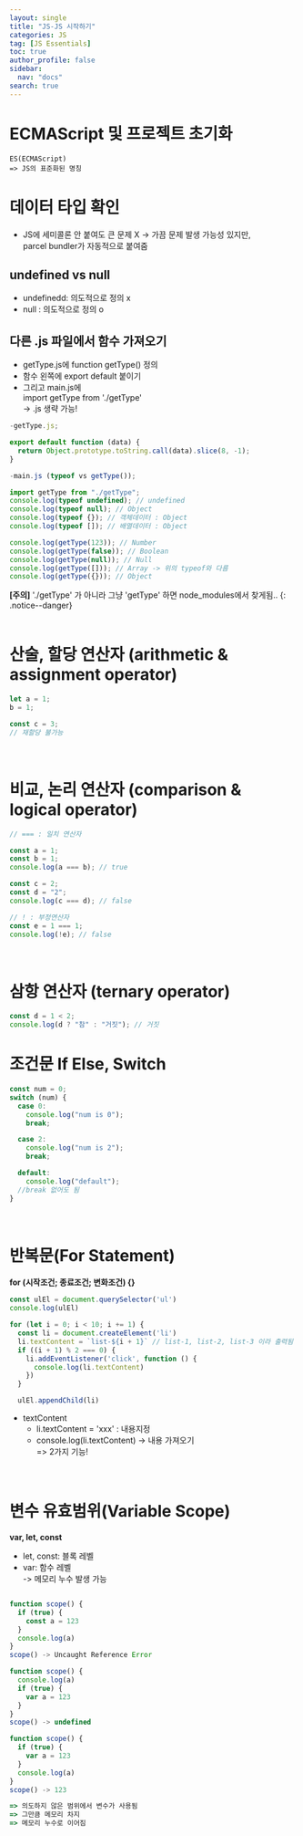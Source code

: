 ```yaml
---
layout: single
title: "JS-JS 시작하기"
categories: JS
tag: [JS Essentials]
toc: true
author_profile: false
sidebar:
  nav: "docs"
search: true
---
```


# ECMAScript 및 프로젝트 초기화

```
ES(ECMAScript)
=> JS의 표준화된 명칭
```

# 데이터 타입 확인

- JS에 세미콜론 안 붙여도 큰 문제 X
  -> 가끔 문제 발생 가능성 있지만,  
  parcel bundler가 자동적으로 붙여줌

## undefined vs null

- undefinedd: 의도적으로 정의 x
- null : 의도적으로 정의 o

## 다른 .js 파일에서 함수 가져오기

- getType.js에 function getType() 정의
- 함수 왼쪽에 export default 붙이기
- 그리고 main.js에  
  import getType from './getType'  
  -> .js 생략 가능!

```js
-getType.js;

export default function (data) {
  return Object.prototype.toString.call(data).slice(8, -1);
}

-main.js (typeof vs getType());

import getType from "./getType";
console.log(typeof undefined); // undefined
console.log(typeof null); // Object
console.log(typeof {}); // 객체데이터 : Object
console.log(typeof []); // 배열데이터 : Object

console.log(getType(123)); // Number
console.log(getType(false)); // Boolean
console.log(getType(null)); // Null
console.log(getType([])); // Array -> 위의 typeof와 다름
console.log(getType({})); // Object
```

**[주의]** './getType' 가 아니라 그냥 'getType' 하면 node_modules에서 찾게됨..
{: .notice--danger}  
<br>

# 산술, 할당 연산자 (arithmetic & assignment operator)

```js
let a = 1;
b = 1;

const c = 3;
// 재할당 불가능
```

<br>

# 비교, 논리 연산자 (comparison & logical operator)

```js
// === : 일치 연산자

const a = 1;
const b = 1;
console.log(a === b); // true

const c = 2;
const d = "2";
console.log(c === d); // false

// ! : 부정연산자
const e = 1 === 1;
console.log(!e); // false
```

<br>

# 삼항 연산자 (ternary operator)

```js
const d = 1 < 2;
console.log(d ? "참" : "거짓"); // 거짓
```

# 조건문 If Else, Switch

```js
const num = 0;
switch (num) {
  case 0:
    console.log("num is 0");
    break;

  case 2:
    console.log("num is 2");
    break;

  default:
    console.log("default");
  //break 없어도 됨
}
```

<br>

# 반복문(For Statement)

**for (시작조건; 종료조건; 변화조건) {}**

```js
const ulEl = document.querySelector('ul')
console.log(ulEl)

for (let i = 0; i < 10; i += 1) {
  const li = document.createElement('li')
  li.textContent = `list-${i + 1}` // list-1, list-2, list-3 이라 출력됨
  if ((i + 1) % 2 === 0) {
    li.addEventListener('click', function () {
      console.log(li.textContent)
    })
  }

  ulEl.appendChild(li)
```

- textContent
  - li.textContent = 'xxx' : 내용지정
  - console.log(li.textContent) -> 내용 가져오기  
     => 2가지 기능!
    <br>  
    <br>

# 변수 유효범위(Variable Scope)

**var, let, const**

- let, const: 블록 레벨
- var: 함수 레벨  
  -> 메모리 누수 발생 가능

```js

function scope() {
  if (true) {
    const a = 123
  }
  console.log(a)
}
scope() -> Uncaught Reference Error

function scope() {
  console.log(a)
  if (true) {
    var a = 123
  }
}
scope() -> undefined

function scope() {
  if (true) {
    var a = 123
  }
  console.log(a)
}
scope() -> 123

=> 의도하지 않은 범위에서 변수가 사용됨
=> 그만큼 메모리 차지
=> 메모리 누수로 이어짐
```
